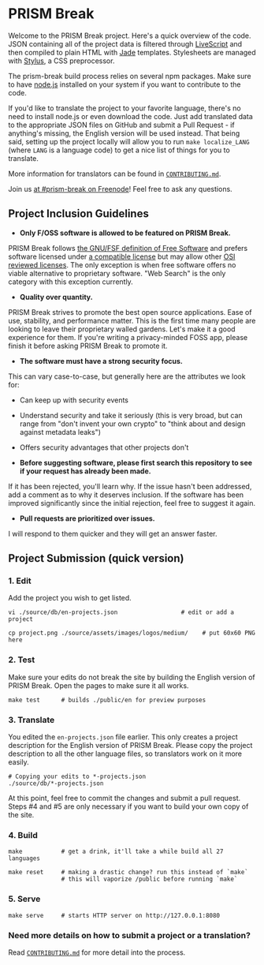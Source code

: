# PRISM Break

Welcome to the PRISM Break project. Here's a quick overview of the code. JSON containing all of the project data is filtered through [LiveScript](https://livescript.net/) and then compiled to plain HTML with [Jade](https://pugjs.org/) templates. Stylesheets are managed with [Stylus](http://stylus-lang.com/), a CSS preprocessor.

The prism-break build process relies on several npm packages. Make sure to have [node.js](https://nodejs.org/) installed on your system if you want to contribute to the code.

If you'd like to translate the project to your favorite language, there's no need to install node.js or even download the code. Just add translated data to the appropriate JSON files on GitHub and submit a Pull Request - if anything's missing, the English version will be used instead. That being said, setting up the project locally will allow you to run `make localize_LANG` (where `LANG` is a language code) to get a nice list of things for you to translate.

More information for translators can be found in [`CONTRIBUTING.md`](CONTRIBUTING.md).

Join us [at #prism-break on Freenode][#prism-break]! Feel free to ask any questions.

[#prism-break]: https://webchat.freenode.net/?channels=prism-break

## Project Inclusion Guidelines

- **Only F/OSS software is allowed to be featured on PRISM Break.**

PRISM Break follows [the GNU/FSF definition of Free Software](https://www.gnu.org/philosophy/free-sw.html) and prefers software licensed under [a compatible license](https://www.gnu.org/licenses/license-list.html) but may allow other [OSI reviewed licenses](https://opensource.org/licenses). The only exception is when free software offers no viable alternative to proprietary software. "Web Search" is the only category with this exception currently.

- **Quality over quantity.**

PRISM Break strives to promote the best open source applications. Ease of use, stability, and performance matter. This is the first time many people are looking to leave their proprietary walled gardens. Let's make it a good experience for them. If you're writing a privacy-minded FOSS app, please finish it before asking PRISM Break to promote it.

- **The software must have a strong security focus.**

This can vary case-to-case, but generally here are the attributes we look for:

  - Can keep up with security events
  - Understand security and take it seriously (this is very broad, but can range from "don't invent your own crypto" to "think about and design against metadata leaks")
  - Offers security advantages that other projects don't

- **Before suggesting software, please first search this repository to see if your request has already been made.**

If it has been rejected, you'll learn why. If the issue hasn't been addressed, add a comment as to why it deserves inclusion. If the software has been improved significantly since the initial rejection, feel free to suggest it again.

- **Pull requests are prioritized over issues.**

I will respond to them quicker and they will get an answer faster.

## Project Submission (quick version)

### 1. Edit

Add the project you wish to get listed.

    vi ./source/db/en-projects.json                  # edit or add a project

    cp project.png ./source/assets/images/logos/medium/    # put 60x60 PNG here

### 2. Test

Make sure your edits do not break the site by building the English version of PRISM Break. Open the pages to make sure it all works.

    make test      # builds ./public/en for preview purposes

### 3. Translate

You edited the `en-projects.json` file earlier. This only creates a project description for the English version of PRISM Break. Please copy the project description to all the other language files, so translators work on it more easily.

    # Copying your edits to *-projects.json
    ./source/db/*-projects.json

At this point, feel free to commit the changes and submit a pull request. Steps #4 and #5 are only necessary if you want to build your own copy of the site.

### 4. Build

    make           # get a drink, it'll take a while build all 27 languages

    make reset     # making a drastic change? run this instead of `make`
                   # this will vaporize /public before running `make`

### 5. Serve

    make serve     # starts HTTP server on http://127.0.0.1:8080

### Need more details on how to submit a project or a translation?

Read [`CONTRIBUTING.md`](CONTRIBUTING.md) for more detail into the process.
